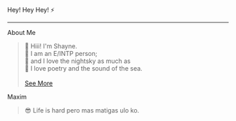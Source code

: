 Hey! Hey Hey! :zap: </h3>
***
About Me
>  :information_desk_person: Hiii! I'm Shayne. <br>
:herb: I am an E/INTP person;<br>
:crescent_moon: and I love the nightsky as much as<br>
:ocean: I love poetry and the sound of the sea.<br><br>
[See More](https://drive.google.com/file/d/13c5lkVKWN-r3L-uCBGJJYDhW5nCag5R3/view?usp=sharing)

Maxim
> :sunglasses: Life is hard pero mas matigas ulo ko.
